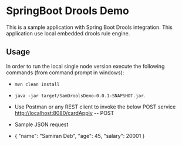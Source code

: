 # SpringBoot Drools Demo
This is a sample application with Spring Boot Drools integration. This application use local embedded drools rule engine.

## Usage
In order to run the local single node version execute the following commands (from command prompt in windows): 
* `mvn clean install`
* `java -jar target/SamDroolsDemo-0.0.1-SNAPSHOT.jar`.

* Use Postman or any REST client to invoke the below POST service
 [http://localhost:8080/cardApply](http://localhost:8080/cardApply) -- POST
* Sample JSON request
* {
      "name": "Samiran Deb",
      "age": 45,
      "salary": 20001
  }